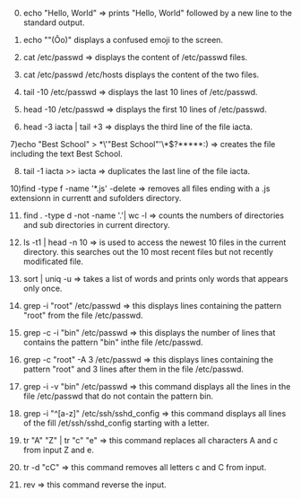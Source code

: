 0) echo "Hello, World" => prints "Hello, World" followed by a new line to the standard output.

1) echo "\"(Ôo)"  displays a confused emoji to the screen.

2) cat /etc/passwd => displays the content of /etc/passwd files.

3) cat /etc/passwd /etc/hosts displays the content of the two files.

4) tail -10 /etc/passwd => displays the last 10 lines of /etc/passwd.

5) head -10 /etc/passwd => displays the first 10 lines of /etc/passwd.

6) head -3 iacta | tail +3 => displays the third line of the file iacta.

7)echo "Best School" > \*\\'"Best School"\'\\*$\?\*\*\*\*\*:) => creates the file including the text Best School.

8) tail -1 iacta >> iacta => duplicates the last line of the file iacta.

10)find -type f -name '*.js' -delete => removes all files ending with a .js extensionn in currentt and sufolders directory.

11) find . -type d -not -name '.'| wc -l => counts the numbers of directories and sub directories in current directory.

12) ls -t1 | head -n 10  => is used to access the newest 10 files in the current directory. this searches out the 10 most recent files but not recently modificated file.

13) sort | uniq -u => takes a list of words and prints only words that appears only once.

14) grep -i "root" /etc/passwd => this displays lines containing the pattern "root" from the file /etc/passwd.

15) grep -c -i "bin" /etc/passwd => this displays the number of lines that contains the pattern "bin" inthe file /etc/passwd.

16) grep -c "root" -A 3 /etc/passwd => this displays lines containing the pattern "root" and 3 lines after them in the file /etc/passwd.

17) grep -i -v "bin" /etc/passwd => this command displays all the lines in the file /etc/passwd that do not contain the pattern bin.

18) grep -i "^[a-z]" /etc/ssh/sshd_config => this command displays all lines of the fill /et/ssh/sshd_config starting with a letter.

19) tr "A" "Z" | tr "c" "e" => this command replaces all characters  A and c from input Z and e.

20) tr -d "cC" => this command removes all letters c and C from input.

21) rev => this command reverse the input.